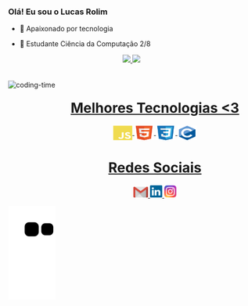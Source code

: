 ### Olá! Eu sou o Lucas Rolim


- 🔭 Apaixonado por tecnologia

- 🌱 Estudante Ciência da Computação  2/8

<div align="center">
  <a href="https://github.com/Lurolim">
  <img height="180em" src="https://github-readme-stats.vercel.app/api?username=Lurolim&show_icons=true&theme=radical&include_all_commits=true&count_private=true"/>
  <img height="180em" src="https://github-readme-stats.vercel.app/api/top-langs/?username=Lurolim&layout=compact&langs_count=16&theme=radical"/>
</div>
<br>
<div  align="center"> 
  <div style="display: inline_block"><br>
    <img align="left" height="250" alt="coding-time" src="https://media.giphy.com/media/SWoSkN6DxTszqIKEqv/giphy.gif">
    <h1 align="center">Melhores Tecnologias <3</h1>
    <img align="center" height="30" width="40" alt="js-icon"  src="https://raw.githubusercontent.com/devicons/devicon/master/icons/javascript/javascript-plain.svg">
    <img align="center" height="30" width="40" alt="html-icon" src="https://raw.githubusercontent.com/devicons/devicon/master/icons/html5/html5-original.svg">
    <img align="center" height="30" width="40" alt="css-icon" src="https://raw.githubusercontent.com/devicons/devicon/master/icons/css3/css3-original.svg">
    <img align="center" height="30" width="40" alt="c-icon" src="https://raw.githubusercontent.com/devicons/devicon/master/icons/c/c-original.svg">
   </div>
 
  <h1 align="center">Redes Sociais</h1>
    <a href = "mailto: work.lucas.rolim@gmail.com">
      <img width="30" src="gmail.svg">
    </a>
    <a href = "https://www.linkedin.com/in/lucas-rolim-costa-7a7a91213/">
      <img width="25" src="linkedin.svg">
    </a>
    <a href = "https://www.instagram.com/lucas_rolim18/">
      <img width="25" src="instagram.png">
    </a>    
</div>

![Snake animation](https://github.com/Lurolim/Lurolim/blob/output/github-contribution-grid-snake.svg)
    

